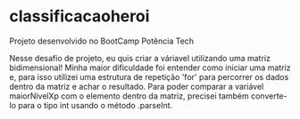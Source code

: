 # classificacaoheroi
Projeto desenvolvido no BootCamp Potência Tech

Nesse desafio de projeto, eu quis criar a váriavel utilizando uma matriz bidimensional!
Minha maior dificuldade foi entender como iniciar uma matriz e, para isso utilizei uma estrutura de repetição 'for' para percorrer os dados dentro
da matriz e achar o resultado.
Para poder comparar a variável maiorNivelXp com o elemento dentro da matriz, precisei também converte-lo para o tipo int usando o método .parseInt.
